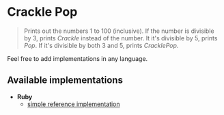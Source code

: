 Crackle Pop
===========

> Prints out the numbers 1 to 100 (inclusive). If the number is divisible by 3, prints _Crackle_ instead of the number. It it's divisible by 5, prints _Pop_. If it's divisible by both 3 and 5, prints _CracklePop_.

Feel free to add implementations in any language.

Available implementations
-------------------------

- **Ruby**
  - [simple reference implementation](ruby/01_reference)
